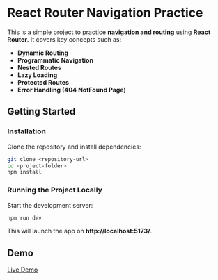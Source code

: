# React Router Navigation Practice

This is a simple project to practice **navigation and routing** using **React Router**. It covers key concepts such as:

- **Dynamic Routing**
- **Programmatic Navigation**
- **Nested Routes**
- **Lazy Loading**
- **Protected Routes**
- **Error Handling (404 NotFound Page)**

## Getting Started

### Installation

Clone the repository and install dependencies:

```bash
git clone <repository-url>
cd <project-folder>
npm install
```

### Running the Project Locally

Start the development server:

```bash
npm run dev
```

This will launch the app on **http://localhost:5173/**.

## Demo

[Live Demo]()
